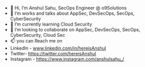 - 👋 Hi, I’m Anshul Sahu, SecOps Engineer @ o9Solutions
- 👀 I’m works and talks about AppSec, DevSecOps, SecOps, CyberSecurity
- 🌱 I’m currently learning Cloud Security
- 💞️ I’m looking to collaborate on AppSec, DevSecOps, SecOps, CyberSecurity, Cloud Sec
- 📫 you can Reach me on
- LinkedIn - www.linkedin.com/in/hereisAnshul
- Twitter- https://twitter.com/hereisAnshul
- Instagram - https://www.instagram.com/anshulsahu_/ 

<!---
anshulsahu1990/anshulsahu1990 is a ✨ special ✨ repository because its `README.md` (this file) appears on your GitHub profile.
You can click the Preview link to take a look at your changes.
--->
